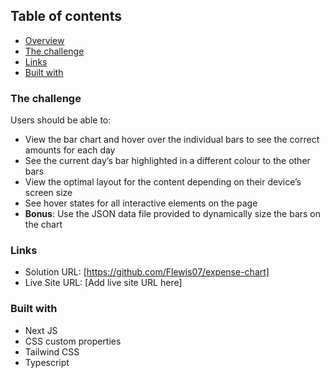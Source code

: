 ## Table of contents

- [Overview](#overview)
- [The challenge](#the-challenge)
- [Links](#links)
- [Built with](#built-with)

### The challenge

Users should be able to:

- View the bar chart and hover over the individual bars to see the correct amounts for each day
- See the current day’s bar highlighted in a different colour to the other bars
- View the optimal layout for the content depending on their device’s screen size
- See hover states for all interactive elements on the page
- **Bonus**: Use the JSON data file provided to dynamically size the bars on the chart

### Links

- Solution URL: [https://github.com/Flewis07/expense-chart]
- Live Site URL: [Add live site URL here]


### Built with

- Next JS
- CSS custom properties
- Tailwind CSS
- Typescript

